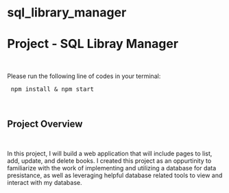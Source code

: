 # sql_library_manager
<h1>Project - SQL Libray Manager</h1> <br/>

Please run the following line of codes in your terminal: <br/>
<pre> npm install & npm start </pre> <br/>

<h2>Project Overview</h2><br/>
<p>In this project, I will build a web application that will include pages to list,
add, update, and delete books. I created this project as an oppurtinity to familiarize with the work of implementing and utilizing a database for data presistance, as well as leveraging helpful database related tools to view and interact with my database.</p>
